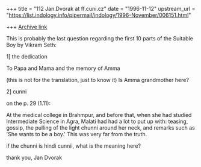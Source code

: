 +++
title = "112 Jan.Dvorak at ff.cuni.cz"
date = "1996-11-12"
upstream_url = "https://list.indology.info/pipermail/indology/1996-November/006151.html"

+++
[Archive link](https://list.indology.info/pipermail/indology/1996-November/006151.html)

This is probably the last question regarding the first 10 parts of the
Suitable Boy by Vikram Seth:

1] the dedication

To Papa and Mama and the memory of Amma

(this is not for the translation, just to know it) Is Amma grandmother here?

2] cunni

on the p. 29 (1.11):

At the medical college in Brahmpur, and before that, when she had studied
Intermediate Science in Agra, Malati had had a lot to put up with: teasing,
gossip, the pulling of the light chunni around her neck, and remarks such as
'She wants to be a boy.' This was very far from the truth.

if the chunni is hindi cunnii, what is the meaning here?

thank you, Jan Dvorak




